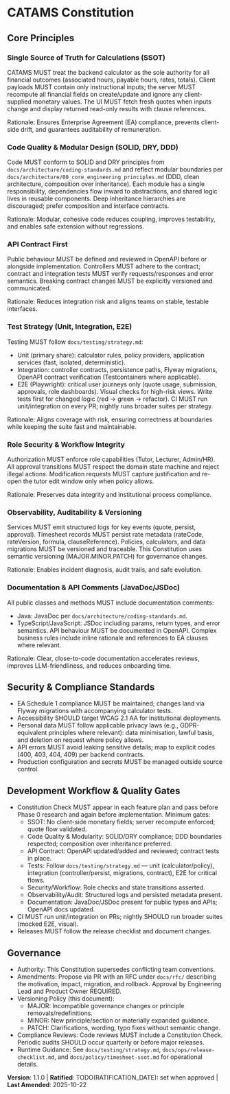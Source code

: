 <!--
Sync Impact Report
- Version change: 1.0.0 → 1.1.0
- Modified principles:
  - Test-First, Risk-Based → Test Strategy (Unit, Integration, E2E)
- Added sections:
  - Code Quality & Modular Design (SOLID, DRY, DDD)
  - Documentation & API Comments (JavaDoc/JSDoc)
- Removed sections: None
- Templates requiring updates:
  - ✅ .specify/templates/plan-template.md (added SOLID/modularity + docs gates)
  - ✅ .specify/templates/tasks-template.md (aligned with test strategy layers)
  - ⚠ .specify/templates/spec-template.md (no change; keep story/testing mandates)
  - N/A .specify/templates/commands/*.md (no files present)
- Deferred TODOs:
  - TODO(RATIFICATION_DATE): Original adoption date unknown; set when governance approves
-->

# CATAMS Constitution

## Core Principles

### Single Source of Truth for Calculations (SSOT)
CATAMS MUST treat the backend calculator as the sole authority for all
financial outcomes (associated hours, payable hours, rates, totals). Client
payloads MUST contain only instructional inputs; the server MUST recompute all
financial fields on create/update and ignore any client-supplied monetary
values. The UI MUST fetch fresh quotes when inputs change and display returned
read-only results with clause references.

Rationale: Ensures Enterprise Agreement (EA) compliance, prevents client-side
drift, and guarantees auditability of remuneration.

### Code Quality & Modular Design (SOLID, DRY, DDD)
Code MUST conform to SOLID and DRY principles from
`docs/architecture/coding-standards.md` and reflect modular boundaries per
`docs/architecture/00_core_engineering_principles.md` (DDD, clean architecture,
composition over inheritance). Each module has a single responsibility,
dependencies flow inward to abstractions, and shared logic lives in reusable
components. Deep inheritance hierarchies are discouraged; prefer composition
and interface contracts.

Rationale: Modular, cohesive code reduces coupling, improves testability, and
enables safe extension without regressions.

### API Contract First
Public behaviour MUST be defined and reviewed in OpenAPI before or alongside
implementation. Controllers MUST adhere to the contract; contract and
integration tests MUST verify requests/responses and error semantics.
Breaking contract changes MUST be explicitly versioned and communicated.

Rationale: Reduces integration risk and aligns teams on stable, testable
interfaces.

### Test Strategy (Unit, Integration, E2E)
Testing MUST follow `docs/testing/strategy.md`:
- Unit (primary share): calculator rules, policy providers, application
  services (fast, isolated, deterministic).
- Integration: controller contracts, persistence paths, Flyway migrations,
  OpenAPI contract verification (Testcontainers where applicable).
- E2E (Playwright): critical user journeys only (quote usage, submission,
  approvals, role dashboards). Visual checks for high-risk views.
Write tests first for changed logic (red → green → refactor). CI MUST run
unit/integration on every PR; nightly runs broader suites per strategy.

Rationale: Aligns coverage with risk, ensuring correctness at boundaries while
keeping the suite fast and maintainable.

### Role Security & Workflow Integrity
Authorization MUST enforce role capabilities (Tutor, Lecturer, Admin/HR). All
approval transitions MUST respect the domain state machine and reject illegal
actions. Modification requests MUST capture justification and re-open the tutor
edit window only when policy allows.

Rationale: Preserves data integrity and institutional process compliance.

### Observability, Auditability & Versioning
Services MUST emit structured logs for key events (quote, persist, approval).
Timesheet records MUST persist rate metadata (rateCode, rateVersion, formula,
clauseReference). Policies, calculators, and data migrations MUST be versioned
and traceable. This Constitution uses semantic versioning (MAJOR.MINOR.PATCH)
for governance changes.

Rationale: Enables incident diagnosis, audit trails, and safe evolution.

### Documentation & API Comments (JavaDoc/JSDoc)
All public classes and methods MUST include documentation comments:
- Java: JavaDoc per `docs/architecture/coding-standards.md`.
- TypeScript/JavaScript: JSDoc including params, return types, and error
  semantics.
API behaviour MUST be documented in OpenAPI. Complex business rules include
inline rationale and references to EA clauses where relevant.

Rationale: Clear, close-to-code documentation accelerates reviews, improves
LLM-friendliness, and reduces onboarding time.

## Security & Compliance Standards

- EA Schedule 1 compliance MUST be maintained; changes land via Flyway
  migrations with accompanying calculator tests.
- Accessibility SHOULD target WCAG 2.1 AA for institutional deployments.
- Personal data MUST follow applicable privacy laws (e.g., GDPR-equivalent
  principles where relevant): data minimisation, lawful basis, and deletion on
  request where policy allows.
- API errors MUST avoid leaking sensitive details; map to explicit codes (400,
  403, 404, 409) per backend contracts.
- Production configuration and secrets MUST be managed outside source control.

## Development Workflow & Quality Gates

- Constitution Check MUST appear in each feature plan and pass before Phase 0
  research and again before implementation. Minimum gates:
  - SSOT: No client-side monetary fields; server recompute enforced; quote flow
    validated.
  - Code Quality & Modularity: SOLID/DRY compliance; DDD boundaries respected;
    composition over inheritance preferred.
  - API Contract: OpenAPI updated/added and reviewed; contract tests in place.
  - Tests: Follow `docs/testing/strategy.md` — unit (calculator/policy),
    integration (controller/persist, migrations, contract), E2E for critical
    flows.
  - Security/Workflow: Role checks and state transitions asserted.
  - Observability/Audit: Structured logs and persisted metadata present.
  - Documentation: JavaDoc/JSDoc present for public types and APIs; OpenAPI
    docs updated.
- CI MUST run unit/integration on PRs; nightly SHOULD run broader suites
  (mocked E2E, visual).
- Releases MUST follow the release checklist and document changes.

## Governance

- Authority: This Constitution supersedes conflicting team conventions.
- Amendments: Propose via PR with an RFC under `docs/rfc/` describing the
  motivation, impact, migration, and rollback. Approval by Engineering Lead and
  Product Owner REQUIRED.
- Versioning Policy (this document):
  - MAJOR: Incompatible governance changes or principle removals/redefinitions.
  - MINOR: New principle/section or materially expanded guidance.
  - PATCH: Clarifications, wording, typo fixes without semantic change.
- Compliance Reviews: Code reviews MUST include a Constitution Check. Periodic
  audits SHOULD occur quarterly or before major releases.
- Runtime Guidance: See `docs/testing/strategy.md`, `docs/ops/release-checklist.md`,
  and `docs/policy/timesheet-ssot.md` for operational details.

**Version**: 1.1.0 | **Ratified**: TODO(RATIFICATION_DATE): set when approved | **Last Amended**: 2025-10-22
<!-- Example: Version: 2.1.1 | Ratified: 2025-06-13 | Last Amended: 2025-07-16 -->

